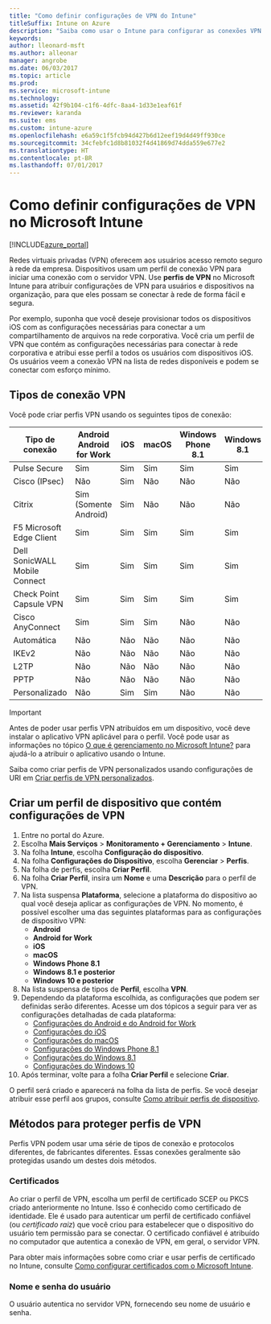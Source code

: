 ```yaml
---
title: "Como definir configurações de VPN do Intune"
titleSuffix: Intune on Azure
description: "Saiba como usar o Intune para configurar as conexões VPN nos dispositivos gerenciados."
keywords: 
author: lleonard-msft
ms.author: alleonar
manager: angrobe
ms.date: 06/03/2017
ms.topic: article
ms.prod: 
ms.service: microsoft-intune
ms.technology: 
ms.assetid: 42f9b104-c1f6-4dfc-8aa4-1d33e1eaf61f
ms.reviewer: karanda
ms.suite: ems
ms.custom: intune-azure
ms.openlocfilehash: e6a59c1f5fcb94d427b6d12eef19d4d49ff930ce
ms.sourcegitcommit: 34cfebfc1d8b81032f4d41869d74dda559e677e2
ms.translationtype: HT
ms.contentlocale: pt-BR
ms.lasthandoff: 07/01/2017
---
```

# <a name="how-to-configure-vpn-settings-in-microsoft-intune"></a>Como definir configurações de VPN no Microsoft Intune

[!INCLUDE[azure_portal](./includes/azure_portal.md)]

Redes virtuais privadas (VPN) oferecem aos usuários acesso remoto seguro à rede da empresa. Dispositivos usam um perfil de conexão VPN para iniciar uma conexão com o servidor VPN. Use **perfis de VPN** no Microsoft Intune para atribuir configurações de VPN para usuários e dispositivos na organização, para que eles possam se conectar à rede de forma fácil e segura.

Por exemplo, suponha que você deseje provisionar todos os dispositivos iOS com as configurações necessárias para conectar a um compartilhamento de arquivos na rede corporativa. Você cria um perfil de VPN que contém as configurações necessárias para conectar à rede corporativa e atribui esse perfil a todos os usuários com dispositivos iOS. Os usuários veem a conexão VPN na lista de redes disponíveis e podem se conectar com esforço mínimo.

## <a name="vpn-connection-types"></a>Tipos de conexão VPN

Você pode criar perfis VPN usando os seguintes tipos de conexão:

|Tipo de conexão|Android<br>Android for Work|iOS|macOS|Windows Phone 8.1|Windows 8.1|Windows 10|
|-|-|-|-|-|-|-|
|Pulse Secure|Sim|Sim|Sim|Sim|Sim|Sim|
|Cisco (IPsec)|Não|Sim|Não|Não|Não|Não|
|Citrix|Sim (Somente Android)|Sim|Não|Não|Não|Não|
|F5 Microsoft Edge Client|Sim|Sim|Sim|Sim|Sim|Sim|
|Dell SonicWALL Mobile Connect|Sim|Sim|Sim|Sim|Sim|Sim|
|Check Point Capsule VPN|Sim|Sim|Sim|Sim|Sim|Sim|
|Cisco AnyConnect|Sim|Sim|Sim|Não|Não|Não|
|Automática|Não|Não|Não|Não|Não|Sim|
|IKEv2|Não|Não|Não|Não|Não|Sim|
|L2TP|Não|Não|Não|Não|Não|Sim|
|PPTP|Não|Não|Não|Não|Não|Sim|
|Personalizado|Não|Sim|Sim|Não|Não|Não|


> [!IMPORTANT]
> Antes de poder usar perfis VPN atribuídos em um dispositivo, você deve instalar o aplicativo VPN aplicável para o perfil. Você pode usar as informações no tópico [O que é gerenciamento no Microsoft Intune?](app-management.md) para ajudá-lo a atribuir o aplicativo usando o Intune.  

Saiba como criar perfis de VPN personalizados usando configurações de URI em [Criar perfis de VPN personalizados](custom-vpn-profiles-create.md).     

## <a name="create-a-device-profile-containing-vpn-settings"></a>Criar um perfil de dispositivo que contém configurações de VPN

1. Entre no portal do Azure.
2. Escolha **Mais Serviços** > **Monitoramento + Gerenciamento** > **Intune**.
3. Na folha **Intune**, escolha **Configuração do dispositivo**.
2. Na folha **Configurações do Dispositivo**, escolha **Gerenciar** > **Perfis**.
3. Na folha de perfis, escolha **Criar Perfil**.
4. Na folha **Criar Perfil**, insira um **Nome** e uma **Descrição** para o perfil de VPN.
5. Na lista suspensa **Plataforma**, selecione a plataforma do dispositivo ao qual você deseja aplicar as configurações de VPN. No momento, é possível escolher uma das seguintes plataformas para as configurações de dispositivo VPN:
    - **Android**
    - **Android for Work**
    - **iOS**
    - **macOS**
    - **Windows Phone 8.1**
    - **Windows 8.1 e posterior**
    - **Windows 10 e posterior**
6. Na lista suspensa de tipos de **Perfil**, escolha **VPN**.
7. Dependendo da plataforma escolhida, as configurações que podem ser definidas serão diferentes. Acesse um dos tópicos a seguir para ver as configurações detalhadas de cada plataforma:
    - [Configurações do Android e do Android for Work](vpn-settings-android.md)
    - [Configurações do iOS](vpn-settings-ios.md)
    - [Configurações do macOS](vpn-settings-macos.md)
    - [Configurações do Windows Phone 8.1](vpn-settings-windows-phone-8-1.md)
    - [Configurações do Windows 8.1](vpn-settings-windows-8-1.md)
    - [Configurações do Windows 10](vpn-settings-windows-10.md)
8. Após terminar, volte para a folha **Criar Perfil** e selecione **Criar**.

O perfil será criado e aparecerá na folha da lista de perfis.
Se você desejar atribuir esse perfil aos grupos, consulte [Como atribuir perfis de dispositivo](device-profile-assign.md).


## <a name="methods-of-securing-vpn-profiles"></a>Métodos para proteger perfis de VPN

Perfis VPN podem usar uma série de tipos de conexão e protocolos diferentes, de fabricantes diferentes. Essas conexões geralmente são protegidas usando um destes dois métodos.

### <a name="certificates"></a>Certificados

Ao criar o perfil de VPN, escolha um perfil de certificado SCEP ou PKCS criado anteriormente no Intune. Isso é conhecido como certificado de identidade. Ele é usado para autenticar um perfil de certificado confiável (ou *certificado raiz*) que você criou para estabelecer que o dispositivo do usuário tem permissão para se conectar. O certificado confiável é atribuído no computador que autentica a conexão de VPN, em geral, o servidor VPN.

Para obter mais informações sobre como criar e usar perfis de certificado no Intune, consulte [Como configurar certificados com o Microsoft Intune](certificates-configure.md).

### <a name="user-name-and-password"></a>Nome e senha do usuário

O usuário autentica no servidor VPN, fornecendo seu nome de usuário e senha.
